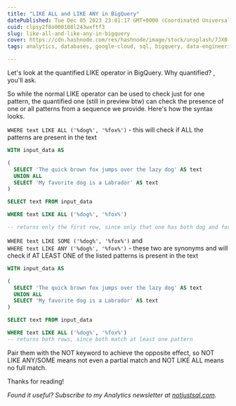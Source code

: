 ```yaml
---
title: "LIKE ALL and LIKE ANY in BigQuery"
datePublished: Tue Dec 05 2023 23:01:17 GMT+0000 (Coordinated Universal Time)
cuid: clpsy2f8o000108l243wxftf3
slug: like-all-and-like-any-in-bigquery
cover: https://cdn.hashnode.com/res/hashnode/image/stock/unsplash/7JX0-bfiuxQ/upload/dbecb45935a86d433879fee746f0f908.jpeg
tags: analytics, databases, google-cloud, sql, bigquery, data-engineering

---
```


Let's look at the quantified LIKE operator in BigQuery. Why quantified? , you'll ask.

So while the normal LIKE operator can be used to check just for one pattern, the quantified one (still in preview btw) can check the presence of one or all patterns from a sequence we provide. Here's how the syntax looks.

`WHERE text LIKE ALL ('%dog%', '%fox%')` - this will check if ALL the patterns are present in the text

```sql
WITH input_data AS 

(
  SELECT 'The quick brown fox jumps over the lazy dog' AS text
  UNION ALL
  SELECT 'My favorite dog is a Labrador' AS text
)

SELECT text FROM input_data

WHERE text LIKE ALL ('%dog%', '%fox%')

-- returns only the first row, since only that one has both dog and fox
```

`WHERE text LIKE SOME ('%dog%', '%fox%')` and  
`WHERE text LIKE ANY ('%dog%', '%fox%')` - these two are synonyms and will check if AT LEAST ONE of the listed patterns is present in the text

```sql
WITH input_data AS 

(
  SELECT 'The quick brown fox jumps over the lazy dog' AS text
  UNION ALL
  SELECT 'My favorite dog is a Labrador' AS text
)

SELECT text FROM input_data

WHERE text LIKE ALL ('%dog%', '%fox%')
-- returns both rows, since both match at least one pattern
```

Pair them with the NOT keyword to achieve the opposite effect, so NOT LIKE ANY/SOME means not even a partial match and NOT LIKE ALL means no full match.

Thanks for reading!

*Found it useful? Subscribe to my Analytics newsletter at* [*notjustsql.com*](https://www.notjustsql.com)*.*